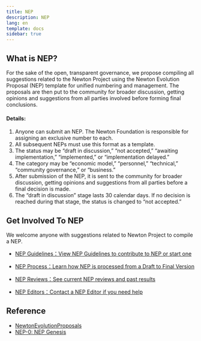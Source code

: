 ```yaml
---
title: NEP
description: NEP
lang: en
template: docs
sidebar: true
---
```

## What is NEP?

For the sake of the open, transparent governance, we propose compiling all suggestions related to the Newton Project using the Newton Evolution Proposal (NEP) template for unified numbering and management. The proposals are then put to the community for broader discussion, getting opinions and suggestions from all parties involved before forming final conclusions.

#### Details:

1. Anyone can submit an NEP. The Newton Foundation is responsible for assigning an exclusive number to each.
2. All subsequent NEPs must use this format as a template.
3. The status may be “draft in discussion,” “not accepted,” “awaiting implementation,” “implemented,” or “implementation delayed.”
4. The category may be “economic model,” “personnel,” “technical,” “community governance,” or “business.”
5. After submission of the NEP, it is sent to the community for broader discussion, getting opinions and suggestions from all parties before a final decision is made.
6. The “draft in discussion” stage lasts 30 calendar days. If no decision is reached during that stage, the status is changed to “not accepted.”

## Get Involved To NEP

We welcome anyone with suggestions related to Newton Project to compile a NEP.

- <a href="https://neps.newtonproject.org/guides/"  target="_blank">NEP Guidelines：View NEP Guidelines to contribute to NEP or start one</a>

- <a href="https://neps.newtonproject.org/guides/nep-process/"  target="_blank">NEP Process：Learn how NEP is processed from a Draft to Final Version</a>

- <a href="https://neps.newtonproject.org/reviews/"  target="_blank">NEP Reviews：See current NEP reviews and past results</a>

- <a href="https://neps.newtonproject.org/guides/nep-editors/"  target="_blank">NEP Editors：Contact a NEP Editor if you need help</a>

  





## Reference

- <a href="https://neps.newtonproject.org/"  target="_blank">NewtonEvolutionProposals</a>
- <a href="https://neps.newtonproject.org/neps/nep-0/#details" target="_blank">NEP-0: NEP Genesis</a>
